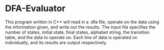 # DFA-Evaluator

This program written in C++ will read in a .dfa file, operate on the data using the information given, and write out the results. The input file specifies the number of states, initial state, final states, alphabet string, the transition table, and the data to operate on. Each line of data is operated on individually, and its results are output respectively.
